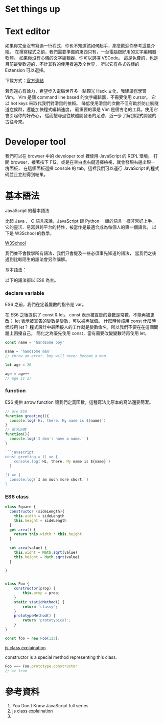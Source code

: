 # Set things up

# Text editor

如果你完全沒有寫過一行程式，你也不知道該如何起手，那麼歡迎你參考這篇介紹。
在撰寫程式之前，我們需要準備的東西只有，一台電腦跟好用的文字編輯器軟體。
如果你沒有心儀的文字編輯器，你可以選擇 VSCode。
這是免費的，也是目前最受歡迎的，不計其數的使用者遍及全世界，
所以它有各式各樣的 Extension 可以選擇。

下載方式：[官方連結](https://code.visualstudio.com/)

若您還心有餘力，希望步入電腦世界多一點觀光 Hack 文化，我建議您學習 Vim。
Vim 是個 command line based 的文字編輯器，不需要使用 cursor。
它以 hot keys 來取代我們對滑鼠的依賴。
降低使用滑鼠的次數不但有助於防止腕隧道症候群，還能加快程式編輯速度，
最重要的事是 Vim 是個古老的工具，使用它會引起你的好奇心，
從而搜尋過往軟體開發者的足跡，近一步了解到程式開發的古往今來。

# Developer tool

我們可以在 browser 中的 developer tool 裡使用 JavaScript 的 REPL 環境。
打開 browser，接著按下 F12，或是在空白處右鍵選擇檢視，就會發現右邊出現一塊面板，
在這個面板選擇 console 的 tab，這裡我們可以運行 JavaScript 的程式碼並且立刻得到結果。

# 基本語法

JavaScript 的基本語法

比起 Java 、 C 語言來說，JavaScript 跟 Python 一類的語言一樣非常好上手，
它的靈活、易寫與跨平台的特性，被當作是最適合成為每個人的第一個語言。
以下是 W3School 的教學。

[W3School](https://www.w3schools.com/js/default.asp)

我們並不會教學所有語法，我們只會提及一些必須事先知道的語法，
當我們之後遇到比較陌生的語法會另作講解。

基本語法：

以下的語法都以 ES6 為主。

### declare variable

ES6 之前，我們在定義變數的指令是 var。

在 ES6 之後提供了 const & let。
const 表示被宣告的變數是常數，不能再被更改；
let 表示被宣告的變數是變數，可以被再賦值。
什麼時候該用 const 什麼時候該用 let？
程式設計中最困擾人的工作就是變數命名，所以我們不要在在這個問題上困擾自己，
簡化之為優先使用 const，當有需要改變變數時再使用 let。

```javascript
const name = 'handsome boy'

name = 'handsome man'
// throw an error. boy will never become a man

let age = 26

age = age++
// age is 27 
```

### function

ES6 提供 arrow function 讓我們定義函數，這種寫法比原本的寫法還要簡潔。

```javascript
// pre ES6
function greeting(){
  console.log(`Hi, there. My name is ${name}`)
}
// 匿名函數
function(){
  console.log(`I don't have a name.'`)
}

```javascript
const greeting = () => { 
    console.log(`Hi, there. My name is ${name}`) 
  }
  
() => {
  console.log(`I am much more short.`)
}
```

### ES6 class

```javascript
class Square {
  constructor (sideLength){
    this.width = sideLength
    this.height = sideLength
  }
  get area() {
    return this.width * this.height
  }
  
  set area(value) {
    this.widht = Math.sqrt(value)
    this.height = Math.sqrt(value)
  }
  
}

```

```javascript

class Foo {
    constructor(prop) {
        this.prop = prop;
    }
    static staticMethod() {
        return 'classy';
    }
    prototypeMethod() {
        return 'prototypical';
    }
}

const foo = new Foo(123);

```

[js class explaination](https://exploringjs.com/es6/ch_classes.html)

constructor is a special method representing this class.

``` js
Foo === Foo.prototype.constructor 
// => true
```


# 參考資料
1. You Don't Know JavaScript full series. 
2. [js class explaination](https://exploringjs.com/es6/ch_classes.html)
3. 
